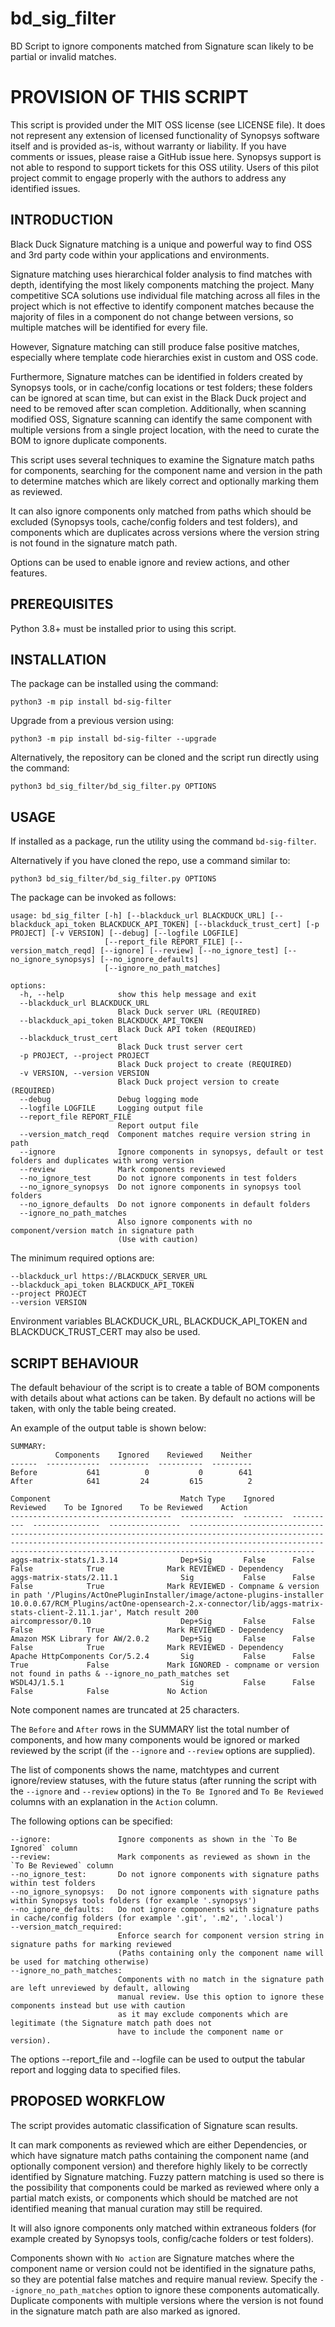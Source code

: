 # bd_sig_filter
BD Script to ignore components matched from Signature scan likely to be partial or invalid matches.

# PROVISION OF THIS SCRIPT
This script is provided under the MIT OSS license (see LICENSE file).
It does not represent any extension of licensed functionality of Synopsys software itself and is provided as-is, without warranty or liability.
If you have comments or issues, please raise a GitHub issue here. Synopsys support is not able to respond to support tickets for this OSS utility. Users of this pilot project commit to engage properly with the authors to address any identified issues.

## INTRODUCTION
Black Duck Signature matching is a unique and powerful way to find OSS and 3rd party code within your applications and
environments.

Signature matching uses hierarchical folder analysis to find matches with depth, identifying the most likely components matching the project.
Many competitive SCA solutions use individual file matching across all files in the project which is not effective 
to identify component matches because the majority of files in a component do not change between versions, 
so multiple matches will be identified for every file.

However, Signature matching can still produce false positive matches, especially where template code hierarchies 
exist in custom and OSS code.

Furthermore, Signature matches can be identified in folders created by Synopsys tools, or in cache/config
locations or test folders; these folders can be ignored at scan time, but can exist in the Black Duck project and need to 
be removed after scan completion. Additionally, when scanning
modified OSS, Signature scanning can identify the same component with multiple versions from a single project
location, with the need to curate the BOM to ignore duplicate components.

This script uses several techniques to examine the Signature match paths for components, searching for the component
name and version in the path to determine matches which are likely correct and optionally marking them as reviewed.

It can also ignore components only matched from paths which should be excluded (Synopsys tools, cache/config folders 
and test folders), and components which are duplicates across versions where the version string is not found
in the signature match path.

Options can be used to enable ignore and review actions, and other features.

## PREREQUISITES

Python 3.8+ must be installed prior to using this script.

## INSTALLATION

The package can be installed using the command:

    python3 -m pip install bd-sig-filter

Upgrade from a previous version using:

    python3 -m pip install bd-sig-filter --upgrade

Alternatively, the repository can be cloned and the script run directly using the command:

    python3 bd_sig_filter/bd_sig_filter.py OPTIONS

## USAGE

If installed as a package, run the utility using the command `bd-sig-filter`.

Alternatively if you have cloned the repo, use a command similar to:

    python3 bd_sig_filter/bd_sig_filter.py OPTIONS

The package can be invoked as follows:

    usage: bd_sig_filter [-h] [--blackduck_url BLACKDUCK_URL] [--blackduck_api_token BLACKDUCK_API_TOKEN] [--blackduck_trust_cert] [-p PROJECT] [-v VERSION] [--debug] [--logfile LOGFILE]
                         [--report_file REPORT_FILE] [--version_match_reqd] [--ignore] [--review] [--no_ignore_test] [--no_ignore_synopsys] [--no_ignore_defaults]
                         [--ignore_no_path_matches]

    options:
      -h, --help            show this help message and exit 
      --blackduck_url BLACKDUCK_URL
                            Black Duck server URL (REQUIRED)
      --blackduck_api_token BLACKDUCK_API_TOKEN
                            Black Duck API token (REQUIRED)
      --blackduck_trust_cert
                            Black Duck trust server cert
      -p PROJECT, --project PROJECT
                            Black Duck project to create (REQUIRED)
      -v VERSION, --version VERSION
                            Black Duck project version to create (REQUIRED)
      --debug               Debug logging mode
      --logfile LOGFILE     Logging output file
      --report_file REPORT_FILE
                            Report output file
      --version_match_reqd  Component matches require version string in path
      --ignore              Ignore components in synopsys, default or test folders and duplicates with wrong version
      --review              Mark components reviewed
      --no_ignore_test      Do not ignore components in test folders
      --no_ignore_synopsys  Do not ignore components in synopsys tool folders
      --no_ignore_defaults  Do not ignore components in default folders
      --ignore_no_path_matches
                            Also ignore components with no component/version match in signature path
                            (Use with caution)

The minimum required options are:
    
    --blackduck_url https://BLACKDUCK_SERVER_URL
    --blackduck_api_token BLACKDUCK_API_TOKEN
    --project PROJECT
    --version VERSION

Environment variables BLACKDUCK_URL, BLACKDUCK_API_TOKEN and BLACKDUCK_TRUST_CERT may also be used.

## SCRIPT BEHAVIOUR
The default behaviour of the script is to create a table of BOM components with details about what actions can be taken.
By default no actions will be taken, with only the table being created.

An example of the output table is shown below:

    SUMMARY:
              Components    Ignored    Reviewed    Neither
    ------  ------------  ---------  ----------  ---------
    Before           641          0           0        641
    After            641         24         615          2
    
    Component                             Match Type    Ignored    Reviewed    To be Ignored    To be Reviewed    Action
    ------------------------------------  ------------  ---------  ----------  ---------------  ----------------  ----------------------------------------------------------------------------------------------------------------------------------------------------------------------------------------------------------------------------------------------
    aggs-matrix-stats/1.3.14              Dep+Sig       False      False       False            True              Mark REVIEWED - Dependency
    aggs-matrix-stats/2.11.1              Sig           False      False       False            True              Mark REVIEWED - Compname & version in path '/Plugins/ActOnePluginInstaller/image/actone-plugins-installer 10.0.0.67/RCM_Plugins/actOne-opensearch-2.x-connector/lib/aggs-matrix-stats-client-2.11.1.jar', Match result 200
    aircompressor/0.10                    Dep+Sig       False      False       False            True              Mark REVIEWED - Dependency
    Amazon MSK Library for AW/2.0.2       Dep+Sig       False      False       False            True              Mark REVIEWED - Dependency
    Apache HttpComponents Cor/5.2.4       Sig           False      False       True             False             Mark IGNORED - compname or version not found in paths & --ignore_no_path_matches set
    WSDL4J/1.5.1                          Sig           False      False       False            False             No Action

Note component names are truncated at 25 characters.

The `Before` and `After` rows in the SUMMARY list the total number of components, and how many components would be ignored or
marked reviewed by the script (if the `--ignore` and `--review` options are supplied).

The list of components shows the name, matchtypes and current ignore/review statuses, with the future status
(after running the script with the `--ignore` and `--review` options) in the `To Be Ignored` and `To Be Reviewed` 
columns with an explanation in the `Action` column.

The following options can be specified:

    --ignore:               Ignore components as shown in the `To Be Ignored` column
    --review:               Mark components as reviewed as shown in the `To Be Reviewed` column
    --no_ignore_test:       Do not ignore components with signature paths within test folders
    --no_ignore_synopsys:   Do not ignore components with signature paths within Synopsys tools folders (for example '.synopsys')
    --no_ignore_defaults:   Do not ignore components with signature paths in cache/config folders (for example '.git', '.m2', '.local')
    --version_match_required:
                            Enforce search for component version string in signature paths for marking reviewed
                            (Paths containing only the component name will be used for matching otherwise)
    --ignore_no_path_matches:
                            Components with no match in the signature path are left unreviewed by default, allowing
                            manual review. Use this option to ignore these components instead but use with caution
                            as it may exclude components which are legitimate (the Signature match path does not
                            have to include the component name or version).

The options --report_file and --logfile can be used to output the tabular report and logging data to
specified files.

## PROPOSED WORKFLOW

The script provides automatic classification of Signature scan results.

It can mark components as reviewed which are either Dependencies, or which have signature match paths containing
the component name (and optionally component version) and therefore highly likely to be correctly identified
by Signature matching. Fuzzy pattern matching is used so there is the possibility
that components could be marked as reviewed where only a partial match exists, or components which should be matched
are not identified meaning that manual curation may still be required.

It will also ignore components only matched within extraneous folders (for example created by Synopsys tools, 
config/cache folders or test folders).

Components shown with `No action` are Signature matches where the component name or version 
could not be identified in the signature paths, so they are potential false matches and require manual review.
Specify the `--ignore_no_path_matches` option to ignore these components automatically.
Duplicate components with multiple versions where the version 
is not found in the signature match path are also marked as ignored.

